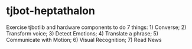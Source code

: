 # tjbot-heptathalon
Exercise tjbotlib and hardware components to do 7 things: 1) Converse; 2) Transform voice; 3) Detect Emotions; 4) Translate a phrase; 5) Communicate with Motion; 6) Visual Recognition; 7) Read News
